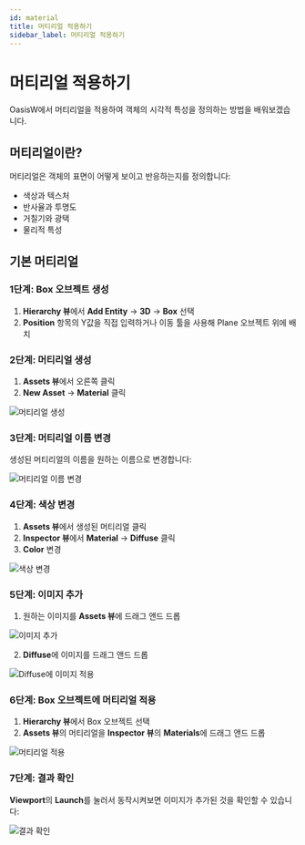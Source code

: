 ```yaml
---
id: material
title: 머티리얼 적용하기
sidebar_label: 머티리얼 적용하기
---
```


# 머티리얼 적용하기

OasisW에서 머티리얼을 적용하여 객체의 시각적 특성을 정의하는 방법을 배워보겠습니다.

## 머티리얼이란?

머티리얼은 객체의 표면이 어떻게 보이고 반응하는지를 정의합니다:
- 색상과 텍스처
- 반사율과 투명도
- 거칠기와 광택
- 물리적 특성

## 기본 머티리얼

### 1단계: Box 오브젝트 생성

1. **Hierarchy 뷰**에서 **Add Entity** → **3D** → **Box** 선택
2. **Position** 항목의 Y값을 직접 입력하거나 이동 툴을 사용해 Plane 오브젝트 위에 배치

### 2단계: 머티리얼 생성

1. **Assets 뷰**에서 오른쪽 클릭
2. **New Asset** → **Material** 클릭

![머티리얼 생성](https://via.placeholder.com/600x400/87CEEB/000000?text=New+Asset+→+Material)

### 3단계: 머티리얼 이름 변경

생성된 머티리얼의 이름을 원하는 이름으로 변경합니다:

![머티리얼 이름 변경](https://via.placeholder.com/600x400/87CEEB/000000?text=이름+변경)

### 4단계: 색상 변경

1. **Assets 뷰**에서 생성된 머티리얼 클릭
2. **Inspector 뷰**에서 **Material** → **Diffuse** 클릭
3. **Color** 변경

![색상 변경](https://via.placeholder.com/600x400/87CEEB/000000?text=Diffuse+색상+변경)

### 5단계: 이미지 추가

1. 원하는 이미지를 **Assets 뷰**에 드래그 앤드 드롭

![이미지 추가](https://via.placeholder.com/600x400/87CEEB/000000?text=이미지+드래그+앤드+드롭)

2. **Diffuse**에 이미지를 드래그 앤드 드롭

![Diffuse에 이미지 적용](https://via.placeholder.com/600x400/87CEEB/000000?text=Diffuse+이미지+적용)

### 6단계: Box 오브젝트에 머티리얼 적용

1. **Hierarchy 뷰**에서 Box 오브젝트 선택
2. **Assets 뷰**의 머티리얼을 **Inspector 뷰**의 **Materials**에 드래그 앤드 드롭

![머티리얼 적용](https://via.placeholder.com/600x400/87CEEB/000000?text=Materials+드래그+앤드+드롭)

### 7단계: 결과 확인

**Viewport**의 **Launch**를 눌러서 동작시켜보면 이미지가 추가된 것을 확인할 수 있습니다:

![결과 확인](https://via.placeholder.com/600x400/87CEEB/000000?text=Launch+결과+확인)


